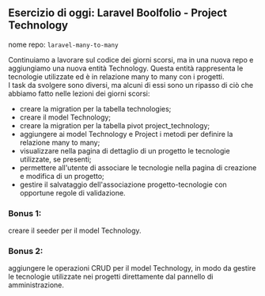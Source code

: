 ## Esercizio di oggi: Laravel Boolfolio - Project Technology

nome repo: `laravel-many-to-many`

Continuiamo a lavorare sul codice dei giorni scorsi, ma in una nuova repo e aggiungiamo una nuova entità Technology. Questa entità rappresenta le tecnologie utilizzate ed è in relazione many to many con i progetti.  
I task da svolgere sono diversi, ma alcuni di essi sono un ripasso di ciò che abbiamo fatto nelle lezioni dei giorni scorsi:

-   creare la migration per la tabella technologies;
-   creare il model Technology;
-   creare la migration per la tabella pivot project_technology;
-   aggiungere ai model Technology e Project i metodi per definire la relazione many to many;
-   visualizzare nella pagina di dettaglio di un progetto le tecnologie utilizzate, se presenti;
-   permettere all'utente di associare le tecnologie nella pagina di creazione e modifica di un progetto;
-   gestire il salvataggio dell'associazione progetto-tecnologie con opportune regole di validazione.

### Bonus 1:

creare il seeder per il model Technology.

### Bonus 2:

aggiungere le operazioni CRUD per il model Technology, in modo da gestire le tecnologie utilizzate nei progetti direttamente dal pannello di amministrazione.
